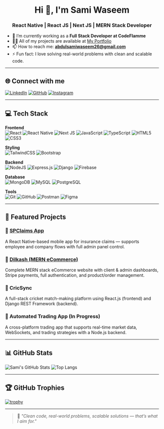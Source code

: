 <h1 align="center">Hi 👋, I'm Sami Waseem</h1>
<h3 align="center">React Native | React JS | Next JS | MERN Stack Developer</h3>

- 🔭 I’m currently working as a **Full Stack Developer at CodeFlamme**
- 👨‍💻 All of my projects are available at [My Portfolio](https://sami-waseem.vercel.app/)
- 📫 How to reach me: **abdulsamiwaseem26@gmail.com**
- ⚡ Fun fact: I love solving real-world problems with clean and scalable code.

---

## 🌐 Connect with me
[![LinkedIn](https://img.shields.io/badge/LinkedIn-0077B5.svg?style=flat&logo=linkedin&logoColor=white)](https://linkedin.com/in/sami-waseem-9780b6265)
[![GitHub](https://img.shields.io/badge/GitHub-100000.svg?style=flat&logo=github&logoColor=white)](https://github.com/AbdulSamiWaseem)
[![Instagram](https://img.shields.io/badge/Instagram-E4405F?style=flat&logo=instagram&logoColor=white)](https://www.instagram.com/abdul_sami_waseem/)

---

## 💻 Tech Stack

**Frontend**  
![React](https://img.shields.io/badge/-React-%2320232a?style=flat&logo=react) ![React Native](https://img.shields.io/badge/-ReactNative-blue?style=flat&logo=react) ![Next JS](https://img.shields.io/badge/-NextJS-000?style=flat&logo=next.js) ![JavaScript](https://img.shields.io/badge/-JavaScript-F7DF1E?style=flat&logo=javascript&logoColor=black) ![TypeScript](https://img.shields.io/badge/-TypeScript-007ACC?style=flat&logo=typescript) ![HTML5](https://img.shields.io/badge/-HTML5-E34F26?style=flat&logo=html5) ![CSS3](https://img.shields.io/badge/-CSS3-1572B6?style=flat&logo=css3)

**Styling**  
![TailwindCSS](https://img.shields.io/badge/-TailwindCSS-38B2AC?style=flat&logo=tailwind-css) ![Bootstrap](https://img.shields.io/badge/-Bootstrap-563D7C?style=flat&logo=bootstrap)

**Backend**  
![NodeJS](https://img.shields.io/badge/-Node.js-339933?style=flat&logo=node.js) ![Express.js](https://img.shields.io/badge/-Express.js-000000?style=flat&logo=express) ![Django](https://img.shields.io/badge/-Django-092E20?style=flat&logo=django) ![Firebase](https://img.shields.io/badge/-Firebase-FFCA28?style=flat&logo=firebase)

**Database**  
![MongoDB](https://img.shields.io/badge/-MongoDB-47A248?style=flat&logo=mongodb) ![MySQL](https://img.shields.io/badge/-MySQL-4479A1?style=flat&logo=mysql) ![PostgreSQL](https://img.shields.io/badge/-PostgreSQL-336791?style=flat&logo=postgresql)

**Tools**  
![Git](https://img.shields.io/badge/-Git-F05032?style=flat&logo=git) ![GitHub](https://img.shields.io/badge/-GitHub-181717?style=flat&logo=github) ![Postman](https://img.shields.io/badge/-Postman-FF6C37?style=flat&logo=postman) ![Figma](https://img.shields.io/badge/-Figma-F24E1E?style=flat&logo=figma)

---

## 🚀 Featured Projects

### 🔹 [SPClaims App](https://play.google.com/store/apps/details?id=com.spclaims)
A React Native-based mobile app for insurance claims — supports employee and company flows with full admin panel control.

### 🔹 [Dilkash (MERN eCommerce)](https://dilkash.vercel.app/)
Complete MERN stack eCommerce website with client & admin dashboards, Stripe payments, full authentication, and product/order management.

### 🔹 CricSync
A full-stack cricket match-making platform using React.js (frontend) and Django REST Framework (backend).

### 🔹 Automated Trading App (In Progress)
A cross-platform trading app that supports real-time market data, WebSockets, and trading strategies with a Node.js backend.

---

## 📊 GitHub Stats

![Sami's GitHub Stats](https://github-readme-stats.vercel.app/api?username=AbdulSamiWaseem&show_icons=true&theme=radical)
![Top Langs](https://github-readme-stats.vercel.app/api/top-langs/?username=AbdulSamiWaseem&layout=compact&theme=radical)

---

## 🏆 GitHub Trophies
[![trophy](https://github-profile-trophy.vercel.app/?username=AbdulSamiWaseem&theme=monokai)](https://github.com/ryo-ma/github-profile-trophy)

---

> 💬 *"Clean code, real-world problems, scalable solutions — that’s what I aim for."*
